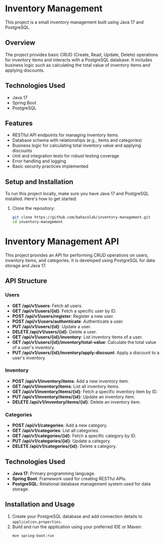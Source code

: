 # Inventory Management

This project is a small inventory management built using Java 17 and PostgreSQL.

## Overview

The project provides basic CRUD (Create, Read, Update, Delete) operations for inventory items and interacts with a PostgreSQL database. It includes business logic such as calculating the total value of inventory items and applying discounts.

## Technologies Used

- Java 17
- Spring Boot
- PostgreSQL

## Features

- RESTful API endpoints for managing inventory items
- Database schema with relationships (e.g., items and categories)
- Business logic for calculating total inventory value and applying discounts
- Unit and integration tests for robust testing coverage
- Error handling and logging
- Basic security practices implemented

## Setup and Installation

To run this project locally, make sure you have Java 17 and PostgreSQL installed. Here's how to get started:

1. Clone the repository:

   ```bash
   git clone https://github.com/bahacolak/inventory-management.git
   cd inventory-management

# Inventory Management API

This project provides an API for performing CRUD operations on users, inventory items, and categories. It is developed using PostgreSQL for data storage and Java 17.

## API Structure

### Users

- **GET /api/v1/users**: Fetch all users.
- **GET /api/v1/users/{id}**: Fetch a specific user by ID.
- **POST /api/v1/users/register**: Register a new user.
- **POST /api/v1/users/authenticate**: Authenticate a user.
- **PUT /api/v1/users/{id}**: Update a user.
- **DELETE /api/v1/users/{id}**: Delete a user.
- **GET /api/v1/users/{id}/inventory**: List inventory items of a user.
- **GET /api/v1/users/{id}/inventory/total-value**: Calculate the total value of a user's inventory.
- **PUT /api/v1/users/{id}/inventory/apply-discount**: Apply a discount to a user's inventory.

### Inventory

- **POST /api/v1/inventory/items**: Add a new inventory item.
- **GET /api/v1/inventory/items**: List all inventory items.
- **GET /api/v1/inventory/items/{id}**: Fetch a specific inventory item by ID.
- **PUT /api/v1/inventory/items/{id}**: Update an inventory item.
- **DELETE /api/v1/inventory/items/{id}**: Delete an inventory item.

### Categories

- **POST /api/v1/categories**: Add a new category.
- **GET /api/v1/categories**: List all categories.
- **GET /api/v1/categories/{id}**: Fetch a specific category by ID.
- **PUT /api/v1/categories/{id}**: Update a category.
- **DELETE /api/v1/categories/{id}**: Delete a category.

## Technologies Used

- **Java 17**: Primary programming language.
- **Spring Boot**: Framework used for creating RESTful APIs.
- **PostgreSQL**: Relational database management system used for data storage.

## Installation and Usage

1. Create your PostgreSQL database and add connection details to `application.properties`.
2. Build and run the application using your preferred IDE or Maven:
   ```bash
   mvn spring-boot:run

